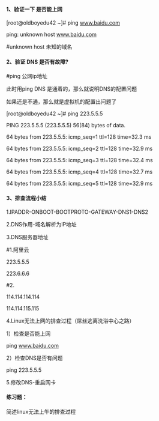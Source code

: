 #### 1、验证一下 是否能上网

\[root@oldboyedu42 ~\]\# ping  www.baidu.com

ping: unknown host www.baidu.com

\#unknown host 未知的域名

#### 2、验证 DNS 是否有故障?

\#ping 公网ip地址

此时用ping DNS 是通着的，那么就说明DNS的配置问题

如果还是不通，那么就是虚拟机的配置出问题了

\[root@oldboyedu42 ~\]\# ping  223.5.5.5

PING 223.5.5.5 \(223.5.5.5\) 56\(84\) bytes of data.

64 bytes from 223.5.5.5: icmp\_seq=1 ttl=128 time=32.3 ms

64 bytes from 223.5.5.5: icmp\_seq=2 ttl=128 time=32.9 ms

64 bytes from 223.5.5.5: icmp\_seq=3 ttl=128 time=32.4 ms

64 bytes from 223.5.5.5: icmp\_seq=4 ttl=128 time=32.7 ms

64 bytes from 223.5.5.5: icmp\_seq=5 ttl=128 time=32.9 ms

#### 3、排查流程小结

1.IPADDR-ONBOOT-BOOTPROTO-GATEWAY-DNS1-DNS2

2.DNS作用-域名解析为IP地址

3.DNS服务器地址

\#1.阿里云

223.5.5.5

223.6.6.6

\#2.

114.114.114.114

114.114.115.115

4.Linux无法上网的排查过程（屌丝逃离洗浴中心之路）

1）检查是否能上网

ping www.baidu.com

2）检查DNS是否有问题

ping 223.5.5.5

5.修改DNS-重启网卡

#### 练习题：

简述linux无法上午的排查过程



